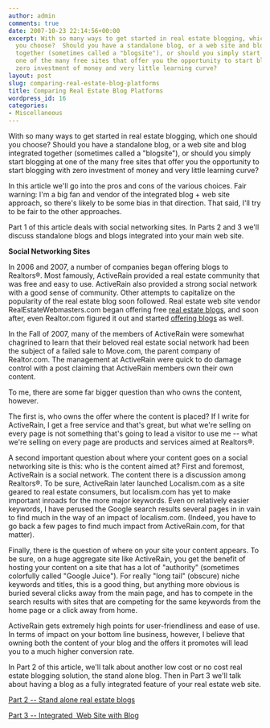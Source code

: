 ```yaml
---
author: admin
comments: true
date: 2007-10-23 22:14:56+00:00
excerpt: With so many ways to get started in real estate blogging, which one should
  you choose?  Should you have a standalone blog, or a web site and blog integrated
  together (sometimes called a "blogsite"), or should you simply start blogging at
  one of the many free sites that offer you the opportunity to start blogging with
  zero investment of money and very little learning curve?
layout: post
slug: comparing-real-estate-blog-platforms
title: Comparing Real Estate Blog Platforms
wordpress_id: 16
categories:
- Miscellaneous
---
```


With so many ways to get started in real estate blogging, which one should you choose?  Should you have a standalone blog, or a web site and blog integrated together (sometimes called a "blogsite"), or should you simply start blogging at one of the many free sites that offer you the opportunity to start blogging with zero investment of money and very little learning curve?

In this article we'll go into the pros and cons of the various choices.  Fair warning:  I'm a big fan and vendor of the integrated blog + web site approach, so there's likely to be some bias in that direction.  That said, I'll try to be fair to the other approaches.

Part 1 of this article deals with social networking sites.  In Parts 2 and 3 we'll discuss standalone blogs and blogs integrated into your main web site.

**Social Networking Sites**

In 2006 and 2007, a number of companies began offering blogs to Realtors®.  Most famously, ActiveRain provided a real estate community that was free and easy to use.  ActiveRain also provided a strong social network with a good sense of community.  Other attempts to capitalize on the popularity of the real estate blog soon followed.  Real estate web site vendor RealEstateWebmasters.com began offering free [real estate blogs](http://www.realestatewebmasters.com/blogs/), and soon after, even Realtor.com figured it out and started [offering blogs](http://talk.realtor.com/) as well.

In the Fall of 2007, many of the members of ActiveRain were somewhat chagrined to learn that their beloved real estate social network had been the subject of a failed sale to Move.com, the parent company of Realtor.com.  The management at ActiveRain were quick to do damage control with a post claiming that ActiveRain members own their own content.

To me, there are some far bigger question than who owns the content, however.

The first is, who owns the offer where the content is placed?  If I write for ActiveRain, I get a free service and that's great, but what we're selling on every page is not something that's going to lead a visitor to use me -- what we're selling on every page are products and services aimed at Realtors®.

A second important question about where your content goes on a social networking site is this:  who is the content aimed at?  First and foremost, ActiveRain is a social network.  The content there is a discussion among Realtors®.  To be sure, ActiveRain later launched Localism.com as a site geared to real estate consumers, but localism.com has yet to make important inroads for the more major keywords.  Even on relatively easier keywords, I have perused the Google search results several pages in in vain to find much in the way of an impact of localism.com.  (Indeed, you have to go back a few pages to find much impact from ActiveRain.com, for that matter).

Finally, there is the question of where on your site your content appears.  To be sure, on a huge aggregate site like ActiveRain, you get the benefit of hosting your content on a site that has a lot of "authority" (sometimes colorfully called "Google Juice").  For really "long tail" (obscure) niche keywords and titles, this is a good thing, but anything more obvious is buried several clicks away from the main page, and has to compete in the search results with sites that are competing for the same keywords from the home page or a click away from home.

ActiveRain gets extremely high points for user-friendliness and ease of use.  In terms of impact on your bottom line business, however, I believe that owning both the content of your blog and the offers it promotes will lead you to a much higher conversion rate.

In Part 2 of this article, we'll talk about another low cost or no cost real estate blogging solution, the stand alone blog.  Then in Part 3 we'll talk about having a blog as a fully integrated feature of your real estate web site.

[Part 2 -- Stand alone real estate blogs](http://www.particlewave.com/internet-marketing/2007/10/24/real-estate-blogging-platforms-compared-part-2/)

[Part 3 -- Integrated  Web Site with Blog](http://www.particlewave.com/internet-marketing/2007/10/25/real-estate-blogging-platforms-compared-part-3/)
